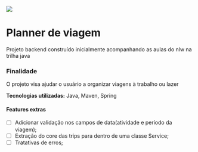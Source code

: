 ![](https://efficient-sloth-d85.notion.site/image/https%3A%2F%2Fprod-files-secure.s3.us-west-2.amazonaws.com%2F08f749ff-d06d-49a8-a488-9846e081b224%2F3f21d8dc-cabc-44f5-836d-5e0d4675d060%2FNLW_Journey_(1).png?table=block&id=013b69ad-7989-4122-824a-bd76bc0dab9b&spaceId=08f749ff-d06d-49a8-a488-9846e081b224&width=250&userId=&cache=v2)

# Planner de viagem
Projeto backend construído inicialmente acompanhando as aulas do nlw na trilha java

### Finalidade
O projeto visa ajudar o usuário a organizar viagens à trabalho ou lazer

**Tecnologias utilizadas:** Java, Maven, Spring

#### Features extras
- [ ] Adicionar validação nos campos de data(atividade e período da viagem);
- [ ] Extração do core das trips para dentro de uma classe Service;
- [ ] Tratativas de erros;